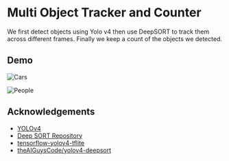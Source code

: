 
# Multi Object Tracker and Counter

We first detect objects using Yolo v4 then use DeepSORT to track them across different frames.
Finally we keep a count of the objects we detected.
## Demo


![Cars](https://user-images.githubusercontent.com/67871111/138916810-8102381d-2048-477c-a3f1-e21ae7621258.gif)

 ![People](https://user-images.githubusercontent.com/67871111/138917436-29e97560-ca6d-472c-ad3f-6071b912ba54.gif) 
## Acknowledgements

 - [YOLOv4](https://arxiv.org/abs/2004.10934)
 - [Deep SORT Repository](https://github.com/nwojke/deep_sort)
 - [tensorflow-yolov4-tflite](https://github.com/hunglc007/tensorflow-yolov4-tflite)
 - [theAIGuysCode/yolov4-deepsort](https://github.com/theAIGuysCode/yolov4-deepsort)

  